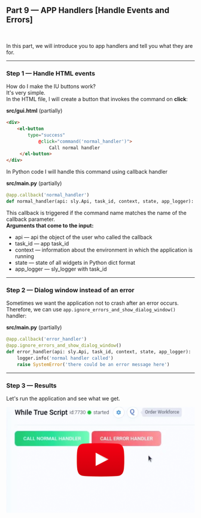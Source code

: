 
<div align="left" markdown>

## **Part 9 — APP Handlers [Handle Events and Errors]**  
<br/>
</div>  

In this part, we will introduce you to app handlers and tell you what they are for.

---
### Step 1 — Handle HTML events

How do I make the IU buttons work?  
It's very simple.  
In the HTML file, I will create a button that invokes the command on **click**:

**src/gui.html** (partially)
```HTML
<div>
	<el-button
		type="success"
	    	@click="command('normal_handler')">
        		Call normal handler
	 </el-button>
</div>

```

In Python code I will handle this command using callback handler

**src/main.py** (partially)
```python
@app.callback('normal_handler')
def normal_handler(api: sly.Api, task_id, context, state, app_logger):
```

This callback is triggered if the command name matches the name of the callback parameter.  
**Arguments that come to the input:**
* api — api the object of the user who called the callback
* task_id — app task_id
* context — information about the environment in which the application is running
* state — state of all widgets in Python dict format
* app_logger — sly_logger with task_id

---
### Step 2 — Dialog window instead of an error

Sometimes we want the application not to crash  after an error occurs.  
Therefore, we can use `app.ignore_errors_and_show_dialog_window()`
handler:

**src/main.py** (partially)
```python
@app.callback('error_handler')
@app.ignore_errors_and_show_dialog_window()
def error_handler(api: sly.Api, task_id, context, state, app_logger):
    logger.info('normal handler called')
    raise SystemError('there could be an error message here')


```

---
### Step 3 — Results

Let's run the application and see what we get.

<a data-key="sly-embeded-video-link" href="https://youtu.be/U2XtONhiZaw" data-video-code="U2XtONhiZaw">
    <img src="https://github.com/supervisely-ecosystem/how-to-create-app/blob/master/chapter-03-ui/part-09-app-handlers/media/video-preview.png" alt="SLY_EMBEDED_VIDEO_LINK"  style="max-width:100%;">
</a>
